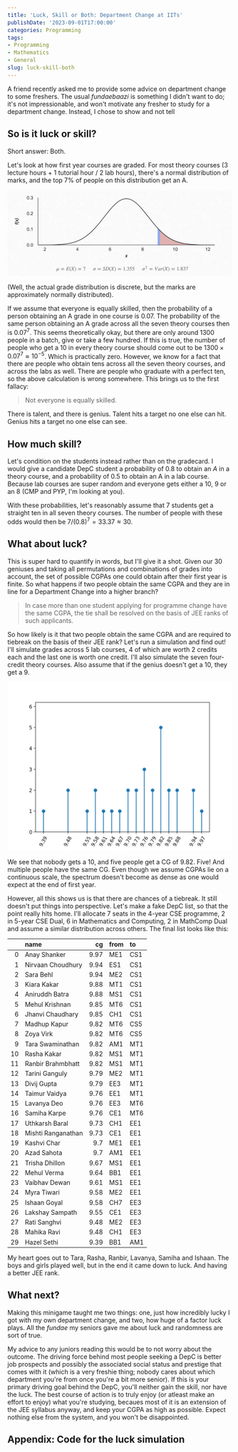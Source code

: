 ```yaml
---
title: 'Luck, Skill or Both: Department Change at IITs'
publishDate: '2023-09-01T17:00:00'
categories: Programming
tags:
- Programming
- Mathematics
- General
slug: luck-skill-both
---
```


A friend recently asked me to provide some advice on department change to some
freshers. The usual _fundaebaazi_ is something I didn't want to do; it's not 
impressionable, and won't motivate any fresher to study for a department change.
Instead, I chose to show and not tell

## So is it luck or skill?

Short answer: Both.

Let's look at how first year courses are graded. For most theory courses 
(3 lecture hours + 1 tutorial hour / 2 lab hours), there's a normal distribution
of marks, and the top 7% of people on this distribution get an A. 

![normal distribution](res/normal_grades.png)

(Well, the actual grade distribution is discrete, but the marks are 
approximately normally distributed).

If we assume that everyone is equally skilled, then the probability of a person
obtaining an A grade in one course is $0.07$. The probability of the same 
person obtaining an A grade across all the seven theory courses then is $0.07^{7}$.
This seems theoretically okay, but there are only around 1300 people in a batch,
give or take a few hundred. If this is true, the number of people who get a 10 
in every theory course should come out to be $1300 \times 0.07^{7} \approx 10^{-5}$.
Which is practically zero. However, we know for a fact that there are people
who obtain tens across all the seven theory courses, and across the labs as well.
There are people who graduate with a perfect ten, so the above calculation is 
wrong somewhere. This brings us to the first fallacy:

> Not everyone is equally skilled.

There is talent, and there is genius. Talent hits a target no one else can hit.
Genius hits a target no one else can see. 

## How much skill?

Let's condition on the students instead rather than on the gradecard. I would
give a candidate DepC student a probability of $0.8$ to obtain an $A$ in a
theory course, and a probability of $0.5$ to obtain an A in a lab course.
Because lab courses are super random and everyone gets either a 10, 9 or an 8
(CMP and PYP, I'm looking at you). 

With these probabilities, let's reasonably assume that $7$ students get a 
straight ten in all seven theory courses. The number of people with these 
odds would then be $7 / (0.8)^{7} = 33.37 \approx 30$. 

## What about luck?

This is super hard to quantify in words, but I'll give it a shot. Given our 
30 geniuses and taking all permutations and combinations of grades into
account, the set of possible CGPAs one could obtain after their first year is
finite. So what happens if two people obtain the same CGPA and they are in line
for a Department Change into a higher branch?

> In case more than one student applying for programme change have the same
> CGPA, the tie shall be resolved on the basis of JEE ranks of such applicants.

So how likely is it that two people obtain the same CGPA and are required to 
tiebreak on the basis of their JEE rank? Let's run a simulation and find out!
I'll simulate grades across 5 lab courses, 4 of which are worth 2 credits each 
and the last one is worth one credit. I'll also simulate the seven four-credit
theory courses. Also assume that if the genius doesn't get a 10, they get a 9.

![cgs](res/cgs.png)

We see that nobody gets a 10, and five people get a CG of 9.82. Five! And 
multiple people have the same CG. Even though we assume CGPAs lie on a
continuous scale, the spectrum doesn't become as dense as one would expect 
at the end of first year. 

However, all this shows us is that there are chances of a tiebreak. It still
doesn't put things into perspective. Let's make a fake DepC list, so that the
point really hits home. I'll allocate 7 seats in the 4-year CSE programme, 
2 in 5-year CSE Dual, 6 in Mathematics and Computing, 2 in MathComp Dual and 
assume a similar distribution across others. The final list looks like this:

|    | name               |   cg | from   | to   |
|---:|:-------------------|-----:|:-------|:-----|
|  0 | Anay Shanker       | 9.97 | ME1    | CS1  |
|  1 | Nirvaan Choudhury  | 9.94 | ES1    | CS1  |
|  2 | Sara Behl          | 9.94 | ME2    | CS1  |
|  3 | Kiara Kakar        | 9.88 | MT1    | CS1  |
|  4 | Aniruddh Batra     | 9.88 | MS1    | CS1  |
|  5 | Mehul Krishnan     | 9.85 | MT6    | CS1  |
|  6 | Jhanvi Chaudhary   | 9.85 | CH1    | CS1  |
|  7 | Madhup Kapur       | 9.82 | MT6    | CS5  |
|  8 | Zoya Virk          | 9.82 | MT6    | CS5  |
|  9 | Tara Swaminathan   | 9.82 | AM1    | MT1  |
| 10 | Rasha Kakar        | 9.82 | MS1    | MT1  |
| 11 | Ranbir Brahmbhatt  | 9.82 | MS1    | MT1  |
| 12 | Tarini Ganguly     | 9.79 | ME2    | MT1  |
| 13 | Divij Gupta        | 9.79 | EE3    | MT1  |
| 14 | Taimur Vaidya      | 9.76 | EE1    | MT1  |
| 15 | Lavanya Deo        | 9.76 | EE3    | MT6  |
| 16 | Samiha Karpe       | 9.76 | CE1    | MT6  |
| 17 | Uthkarsh Baral     | 9.73 | CH1    | EE1  |
| 18 | Mishti Ranganathan | 9.73 | CE1    | EE1  |
| 19 | Kashvi Char        | 9.7  | ME1    | EE1  |
| 20 | Azad Sahota        | 9.7  | AM1    | EE1  |
| 21 | Trisha Dhillon     | 9.67 | MS1    | EE1  |
| 22 | Mehul Verma        | 9.64 | BB1    | EE1  |
| 23 | Vaibhav Dewan      | 9.61 | MS1    | EE1  |
| 24 | Myra Tiwari        | 9.58 | ME2    | EE1  |
| 25 | Ishaan Goyal       | 9.58 | CH7    | EE3  |
| 26 | Lakshay Sampath    | 9.55 | CE1    | EE3  |
| 27 | Rati Sanghvi       | 9.48 | ME2    | EE3  |
| 28 | Mahika Ravi        | 9.48 | CH1    | EE3  |
| 29 | Hazel Sethi        | 9.39 | BB1    | AM1  |

My heart goes out to Tara, Rasha, Ranbir, Lavanya, Samiha and Ishaan. The boys
and girls played well, but in the end it came down to luck. And having a better
JEE rank.

## What next?

Making this minigame taught me two things: one, just how incredibly lucky I got
with my own department change, and two, how huge of a factor luck plays. All 
the _fundae_ my seniors gave me about luck and randomness are sort of true. 

My advice to any juniors reading this would be to not worry about the outcome.
The driving force behind most people seeking a DepC is better job prospects 
and possibly the associated social status and prestige that comes with it (which 
is a very freshie thing; nobody cares about which department you're from once
you're a bit more senior). If this is your primary driving goal behind the DepC,
you'll neither gain the skill, nor have the luck. The best course of action 
is to truly enjoy (or atleast make an effort to enjoy) what you're studying,
becaues most of it is an extension of the JEE syllabus anyway, and keep your
CGPA as high as possible. Expect nothing else from the system, and you won't 
be disappointed.

## Appendix: Code for the luck simulation

<script src="https://gist.github.com/Aniruddha-Deb/774da08070d45f5d050c76673523c3b6.js"></script>

